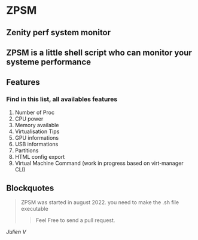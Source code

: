 # ZPSM

## Zenity perf system monitor


## ZPSM is a little shell script who can monitor your systeme performance  




## Features


### Find in this list, all availables features

1. Number of Proc
1. CPU power
1. Memory available
1. Virtualisation Tips
1. GPU informations
1. USB informations
1. Partitions 
1. HTML config export
1. Virtual Machine Command (work in progress based on virt-manager CLI)


## Blockquotes

> ZPSM was started in august 2022. you need to make the .sh file executable
>
>> Feel Free to send a pull request.

_Julien V_
